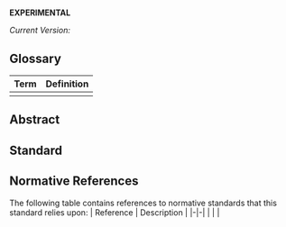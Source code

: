 # <NAME>

**EXPERIMENTAL**

*Current Version:* **<Version>**

<DESCRIPTION>

## Glossary

| Term | Definition |
|-|-|
| <term> | <definition> |

## Abstract

<Describe the purpose and context of the standard>

## Standard

<Put the standard statements here>

## Normative References

The following table contains references to normative standards that this standard relies upon:
| Reference | Description |
|-|-|
| <REF> <a id="normative-<ref>"/> | <description and link to normative standard> |
